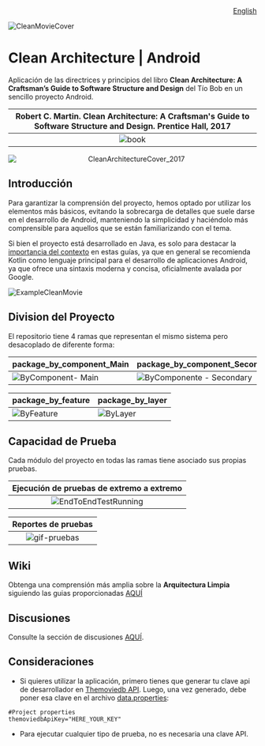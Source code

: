 <div align="right" size="1px">
<a href='https://github.com/vanskarner/CleanMovie'>English</a>
</div>

![CleanMovieCover](https://github.com/vanskarner/CleanMovie/assets/39975255/5984299f-24c4-436f-ac1e-086a2aecc399)

# Clean Architecture | Android
Aplicación de las directrices y principios del libro **Clean Architecture: A Craftsman’s Guide to Software Structure and Design** del Tío Bob en un sencillo proyecto Android.

|Robert C. Martin. Clean Architecture: A Craftsman's Guide to Software Structure and Design. Prentice Hall, 2017|
|:---:|
|![book](https://m.media-amazon.com/images/I/41-sN-mzwKL._SX218_BO1,204,203,200_QL40_FMwebp_.jpg)|
<p align="center">
  <img src="https://github.com/vanskarner/CleanMovie/assets/39975255/7d7c53a6-7c85-4456-a725-99814d3b1eb5" alt="CleanArchitectureCover_2017" style="display: block; margin: auto;">
</p>

## Introducción
Para garantizar la comprensión del proyecto, hemos optado por utilizar los elementos más básicos, evitando la sobrecarga de detalles que suele darse en el desarrollo de Android, manteniendo la simplicidad y haciéndolo más comprensible para aquellos que se están familiarizando con el tema.

Si bien el proyecto está desarrollado en Java, es solo para destacar la [importancia del contexto](https://github.com/vanskarner/CleanMovie/wiki/El-Contexto-Importa) en estas guías, ya que en general se recomienda Kotlin como lenguaje principal para el desarrollo de aplicaciones Android, ya que ofrece una sintaxis moderna y concisa, oficialmente avalada por Google.

![ExampleCleanMovie](https://user-images.githubusercontent.com/39975255/234139272-fc119831-0b79-4ca6-aaf5-6898d4624408.gif)

## Division del Proyecto
El repositorio tiene 4 ramas que representan el mismo sistema pero desacoplado de diferente forma:

| package_by_component_Main | package_by_component_Secondary |
| --- | --- |
| ![ByComponent- Main](https://github.com/vanskarner/CleanMovie/assets/39975255/6d542b6d-1042-4447-be61-e38b3778539b) | ![ByComponente - Secondary](https://github.com/vanskarner/CleanMovie/assets/39975255/6d542b6d-1042-4447-be61-e38b3778539b) |

| package_by_feature | package_by_layer |
| --- | --- |
| ![ByFeature](https://github.com/vanskarner/CleanMovie/assets/39975255/2558784a-876b-4834-9079-35e2f02a75b6) | ![ByLayer](https://github.com/vanskarner/CleanMovie/assets/39975255/2f2d9001-032b-49a2-bbe2-09b05072be92) |

## Capacidad de Prueba
Cada módulo del proyecto en todas las ramas tiene asociado sus propias pruebas.

| Ejecución de pruebas de extremo a extremo |
| :---: |
| ![EndToEndTestRunning](https://user-images.githubusercontent.com/39975255/234135918-05f205b7-6296-43a5-b0f5-b2d5ed23d5d8.gif) |

| Reportes de pruebas |
| :---: |
| ![gif-pruebas](https://github.com/vanskarner/CleanMovie/assets/39975255/834208cb-0731-4b4e-9ec0-0e64aab55616) |

## Wiki
Obtenga una comprensión más amplia sobre la **Arquitectura Limpia** siguiendo las guias proporcionadas [AQUÍ](https://github.com/vanskarner/CleanMovie/wiki/Inicio)

## Discusiones
Consulte la sección de discusiones [AQUÍ](https://github.com/vanskarner/CleanMovie/discussions).

## Consideraciones
- Si quieres utilizar la aplicación, primero tienes que generar tu clave api de desarrollador en [Themoviedb API](https://www.themoviedb.org/settings/api). Luego, una vez generado, debe poner esa clave en el archivo [data.properties](https://github.com/vanskarner/CleanMovie/blob/package_by_component_Main/data.properties):
```properties
#Project properties
themoviedbApiKey="HERE_YOUR_KEY"
```
- Para ejecutar cualquier tipo de prueba, no es necesaria una clave API.
